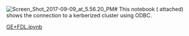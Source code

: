 ![Screen_Shot_2017-09-09_at_5.56.20_PM](/uploads/2fc4afee8d4313b1596b3f73d5e52ad6/Screen_Shot_2017-09-09_at_5.56.20_PM.png)# This notebook ( attached) shows the connection to a kerberized cluster using ODBC.

[GE+FDL.ipynb](/uploads/10cabde51aea1568c398c2de84b466fc/GE+FDL.ipynb)